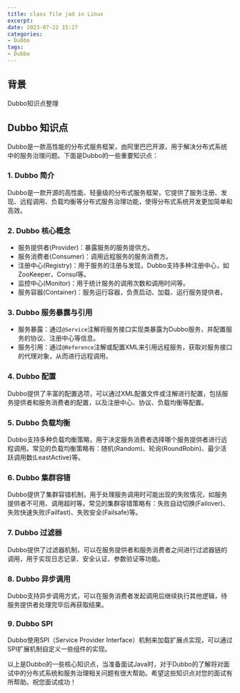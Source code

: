 ```yaml
---
title: class file jad in Linux
excerpt: 
date: 2023-07-22 15:27
categories:
- Dubbo
tags:
- Dubbo
---
```


## 背景
Dubbo知识点整理

## Dubbo 知识点

Dubbo是一款高性能的分布式服务框架，由阿里巴巴开源，用于解决分布式系统中的服务治理问题。下面是Dubbo的一些重要知识点：

### 1. Dubbo 简介

Dubbo是一款开源的高性能、轻量级的分布式服务框架，它提供了服务注册、发现、远程调用、负载均衡等分布式服务治理功能，使得分布式系统开发更加简单和高效。

### 2. Dubbo 核心概念

- 服务提供者(Provider)：暴露服务的服务提供方。
- 服务消费者(Consumer)：调用远程服务的服务消费方。
- 注册中心(Registry)：用于服务的注册与发现，Dubbo支持多种注册中心，如ZooKeeper、Consul等。
- 监控中心(Monitor)：用于统计服务的调用次数和调用时间等。
- 服务容器(Container)：服务运行容器，负责启动、加载、运行服务提供者。

### 3. Dubbo 服务暴露与引用

- 服务暴露：通过`@Service`注解将服务接口实现类暴露为Dubbo服务，并配置服务的协议、注册中心等信息。
- 服务引用：通过`@Reference`注解或配置XML来引用远程服务，获取对服务接口的代理对象，从而进行远程调用。

### 4. Dubbo 配置

Dubbo提供了丰富的配置选项，可以通过XML配置文件或注解进行配置，包括服务提供者和服务消费者的配置，以及注册中心、协议、负载均衡等配置。

### 5. Dubbo 负载均衡

Dubbo支持多种负载均衡策略，用于决定服务消费者选择哪个服务提供者进行远程调用。常见的负载均衡策略有：随机(Random)、轮询(RoundRobin)、最少活跃调用数(LeastActive)等。

### 6. Dubbo 集群容错

Dubbo提供了集群容错机制，用于处理服务调用时可能出现的失败情况，如服务提供者不可用、调用超时等。常见的集群容错策略有：失败自动切换(Failover)、失败快速失败(Failfast)、失败安全(Failsafe)等。

### 7. Dubbo 过滤器

Dubbo提供了过滤器机制，可以在服务提供者和服务消费者之间进行过滤器链的调用，用于实现日志记录、安全认证、参数验证等功能。

### 8. Dubbo 异步调用

Dubbo支持异步调用方式，可以在服务消费者发起调用后继续执行其他逻辑，待服务提供者处理完毕后再获取结果。

### 9. Dubbo SPI

Dubbo使用SPI（Service Provider Interface）机制来加载扩展点实现，可以通过SPI扩展机制自定义一些组件的实现。

以上是Dubbo的一些核心知识点，当准备面试Java时，对于Dubbo的了解将对面试中的分布式系统和服务治理相关问题有很大帮助。希望这些知识点对您的面试有所帮助。祝您面试成功！


